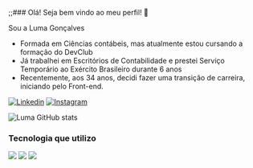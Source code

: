 ;;### Olá! Seja bem vindo ao meu perfil! 👋


Sou a Luma Gonçalves

- Formada em Ciências contábeis, mas atualmente estou cursando a formação do DevClub
- Já trabalhei em Escritórios de Contabilidade e prestei Serviço Temporário ao Exército Brasileiro durante 6 anos
- Recentemente, aos 34 anos, decidi fazer uma transição de carreira, iniciando pelo Front-end.

[![Linkedin](https://img.shields.io/badge/LinkedIn-0077B5?style=for-the-badge&logo=linkedin&logoColor=white)](https://www.linkedin.com/in/luma-gon%C3%A7alves-8b1b3935/)
[![Instagram](https://img.shields.io/badge/Instagram-E4405F?style=for-the-badge&logo=instagram&logoColor=white)](https://instagram.com/lumabrg)


![Luma GitHub stats](https://github-readme-stats.vercel.app/api?username=Luma-Goncalves&show_icons=true&theme=merko)

### Tecnologia que utilizo

<img src = "https://icongr.am/devicon/html5-original-wordmark.svg?size=128&color=currentColor">
<img src = "https://icongr.am/devicon/css3-original-wordmark.svg?size=128&color=currentColor">
<img src = "https://icongr.am/devicon/javascript-original.svg?size=128&color=currentColor">
  
